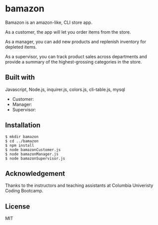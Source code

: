 # bamazon

Bamazon is an amazon-like, CLI store app.

As a customer, the app will let you order items from the store. 

As a manager, you can add new products and replenish inventory for depleted items. 

As a supervisor, you can track product sales across departments and provide 
a summary of the highest-grossing categories in the store.

## Built with 
Javascript, Node.js, inquirer.js, colors.js, cli-table.js, mysql

- Customer: 
- Manager: 
- Supervisor: 

## Installation

```
$ mkdir bamazon
$ cd ../bamazon
$ npm install
$ node bamazonCustomer.js
$ node bamazonManager.js
$ node bamazonSupervisor.js
```

## Acknowledgement
Thanks to the instructors and teaching assistants at Columbia Univeristy Coding Bootcamp.

## License
MIT


